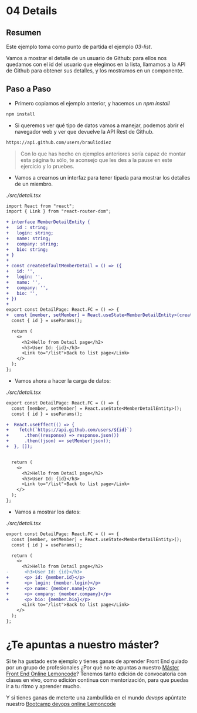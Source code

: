 # 04 Details

## Resumen

Este ejemplo toma como punto de partida el ejemplo _03-list_.

Vamos a mostrar el detalle de un usuario de Github: para ellos
nos quedamos con el id del usuario que elegimos en la lista,
llamamos a la API de Github para obtener sus detalles, y los
mostramos en un componente.

## Paso a Paso

- Primero copiamos el ejemplo anterior, y hacemos un _npm install_

```bash
npm install
```

- Si queremos ver qué tipo de datos vamos a manejar, podemos abrir el navegador web y ver que devuelve la API Rest de Github.

```bash
https://api.github.com/users/brauliodiez
```

> Con lo que has hecho en ejemplos anteriores sería capaz de montar
> esta página tu sólo, te aconsejo que les des a la pause en este
> ejercicio y lo pruebes.

- Vamos a crearnos un interfaz para tener tipada para mostrar
  los detalles de un miembro.

_./src/detail.tsx_

```diff
import React from "react";
import { Link } from "react-router-dom";

+ interface MemberDetailEntity {
+   id : string;
+   login: string;
+   name: string;
+   company: string;
+   bio: string;
+ }
+
+ const createDefaultMemberDetail = () => ({
+   id: '',
+   login: '',
+   name: '',
+   company: '',
+   bio: '',
+ })
+
export const DetailPage: React.FC = () => {
+  const [member, setMember] = React.useState<MemberDetailEntity>(createDefaultMemberDetail());
  const { id } = useParams();

  return (
    <>
      <h2>Hello from Detail page</h2>
      <h3>User Id: {id}</h3>
      <Link to="/list">Back to list page</Link>
    </>
  );
};
```

- Vamos ahora a hacer la carga de datos:

_./src/detail.tsx_

```diff
export const DetailPage: React.FC = () => {
  const [member, setMember] = React.useState<MemberDetailEntity>();
  const { id } = useParams();

+  React.useEffect(() => {
+    fetch(`https://api.github.com/users/${id}`)
+      .then((response) => response.json())
+      .then((json) => setMember(json));
+  }, []);


  return (
    <>
      <h2>Hello from Detail page</h2>
      <h3>User Id: {id}</h3>
      <Link to="/list">Back to list page</Link>
    </>
  );
};
```

- Vamos a mostrar los datos:

_./src/detail.tsx_

```diff
export const DetailPage: React.FC = () => {
  const [member, setMember] = React.useState<MemberDetailEntity>();
  const { id } = useParams();

  return (
    <>
      <h2>Hello from Detail page</h2>
-      <h3>User Id: {id}</h3>
+      <p> id: {member.id}</p>
+      <p> login: {member.login}</p>
+      <p> name: {member.name}</p>
+      <p> company: {member.company}</p>
+      <p> bio: {member.bio}</p>
      <Link to="/list">Back to list page</Link>
    </>
  );
};
```

# ¿Te apuntas a nuestro máster?

Si te ha gustado este ejemplo y tienes ganas de aprender Front End
guiado por un grupo de profesionales ¿Por qué no te apuntas a
nuestro [Máster Front End Online Lemoncode](https://lemoncode.net/master-frontend#inicio-banner)? Tenemos tanto edición de convocatoria
con clases en vivo, como edición continua con mentorización, para
que puedas ir a tu ritmo y aprender mucho.

Y si tienes ganas de meterte una zambullida en el mundo _devops_
apúntate nuestro [Bootcamp devops online Lemoncode](https://lemoncode.net/bootcamp-devops#bootcamp-devops/inicio)
